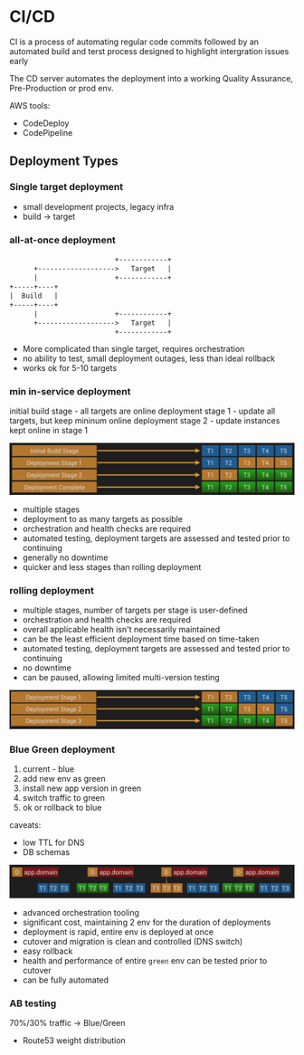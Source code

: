 # CI/CD

CI is a process of automating regular code commits followed by an automated build and terst process designed to highlight intergration issues early

The CD server automates the deployment into a working Quality Assurance, Pre-Production or prod env.

AWS tools:
- CodeDeploy
- CodePipeline

## Deployment Types

### Single target deployment

- small development projects, legacy infra
- build -> target

### all-at-once deployment

```
                          +------------+
      +------------------->   Target   |
      |                   +------------+
+-----+----+
|  Build   |
+-----+----+
      |                   +------------+
      +------------------->   Target   |
                          +------------+

```

- More complicated than single target, requires orchestration
- no ability to test, small deployment outages, less than ideal rollback
- works ok for 5-10 targets

### min in-service deployment

initial build stage - all targets are online
deployment stage 1 - update all targets, but keep mininum online
deployment stage 2 - update instances kept online in stage 1

![alt](./images/min-in-service-deployment.png)

- multiple stages
- deployment to as many targets as possible
- orchestration and health checks are required
- automated testing, deployment targets are assessed and tested prior to continuing
- generally no downtime
- quicker and less stages than rolling deployment

### rolling deployment

- multiple stages, number of targets per stage is user-defined
- orchestration and health checks are required
- overall applicable health isn't necessarily maintained
- can be the least efficient deployment time based on time-taken
- automated testing, deployment targets are assessed and tested prior to continuing
- no downtime
- can be paused, allowing limited multi-version testing

 ![alt](./images/rolling-deploy.png)

### Blue Green deployment

1. current - blue
2. add new env as green
3. install new app version in green
4. switch traffic to green
5. ok or rollback to blue

caveats:
- low TTL for DNS
- DB schemas

![alt](./images/bg-deployment.png)

- advanced orchestration tooling
- significant cost, maintaining 2 env for the duration of deployments
- deployment is rapid, entire env is deployed at once
- cutover and migration is clean and controlled (DNS switch)
- easy rollback
- health and performance of entire `green` env can be tested prior to cutover
- can be fully automated

### AB testing

70%/30% traffic -> Blue/Green

- Route53 weight distribution